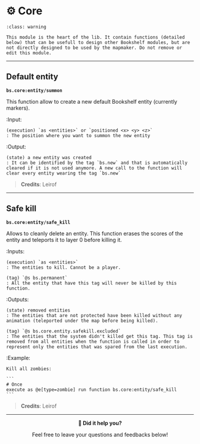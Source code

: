 # ⚙️ Core

```{admonition} Be careful!
:class: warning

This module is the heart of the lib. It contain functions (detailed below) that can be usefull to design other Bookshelf modules, but are not directly designed to be used by the mapmaker. Do not remove or edit this module.
```

---

## Default entity

**`bs.core:entity/summon`**

This function allow to create a new default Bookshelf entity (currently markers).

:Input:

    (execution) `as <entities>` or `positioned <x> <y> <z>`
    : The position where you want to summon the new entity

:Output:

    (state) a new entity was created
    : It can be identified by the tag `bs.new` and that is automatically cleared if it is not used anymore. A new call to the function will clear every entity wearing the tag `bs.new`

> **Credits**: Leirof

---

## Safe kill

**`bs.core:entity/safe_kill`**

Allows to cleanly delete an entity. This function erases the scores of the entity and teleports it to layer 0 before killing it.

:Inputs:

    (execution) `as <entities>`
    : The entities to kill. Cannot be a player.

    (tag) `@s bs.permanent`
    : All the entity that have this tag will never be killed by this function.

:Outputs:

    (state) removed entities
    : The entities that are not protected have been killed without any animation (teleported under the map before being killed).

    (tag) `@s bs.core.entity.safekill.excluded`
    : The entities that the system didn't killed get this tag. This tag is removed from all entities when the function is called in order to represent only the entities that was spared from the last execution.

:Example:

    Kill all zombies:

    ```
    # Once
    execute as @e[type=zombie] run function bs.core:entity/safe_kill
    ```

> **Credits**: Leirof

---

<div align=center>

**💬 Did it help you?**

Feel free to leave your questions and feedbacks below!

</div>

<script src="https://giscus.app/client.js"
        data-repo="Gunivers/Glibs"
        data-repo-id="R_kgDOHQjqYg"
        data-category="Documentation"
        data-category-id="DIC_kwDOHQjqYs4CUQpy"
        data-mapping="title"
        data-strict="0"
        data-reactions-enabled="1"
        data-emit-metadata="0"
        data-input-position="bottom"
        data-theme="light"
        data-lang="fr"
        data-loading="lazy"
        crossorigin="anonymous"
        async>
</script>